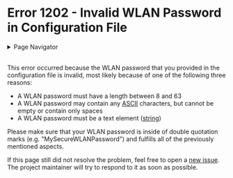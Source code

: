 # Error 1202 - Invalid WLAN Password in Configuration File

<details>
<summary>Page Navigator</summary>
<ul style="list-style: '▶  '"><li><a href="https://github.com/smolinde/iot-dashboard">Main Page</a></li>
<li><a href="https://github.com/smolinde/iot-dashboard/tree/master/errors">Error Pages</a></li>
<li><a href="https://github.com/smolinde/iot-dashboard/issues">Other Issues</a></li></ul>
</details><br>

This error occurred because the WLAN password that you provided in the configuration file is invalid, most likely because of one of the following three reasons:

* A WLAN password must have a length between 8 and 63
* A WLAN password may contain any [ASCII](https://en.wikipedia.org/wiki/ASCII) characters, but cannot be empty or contain only spaces
* A WLAN password must be a text element ([string](https://en.wikipedia.org/wiki/String_(computer_science)))

Please make sure that your WLAN password is inside of double quotation marks (e.g. "MySecureWLANPassword") and fulfills all of the previously mentioned aspects.

If this page still did not resolve the problem, feel free to open a [new issue](https://github.com/smolinde/iot-dashboard/issues/new?template=BLANK_ISSUE). The project maintainer will try to respond to it as soon as possible.